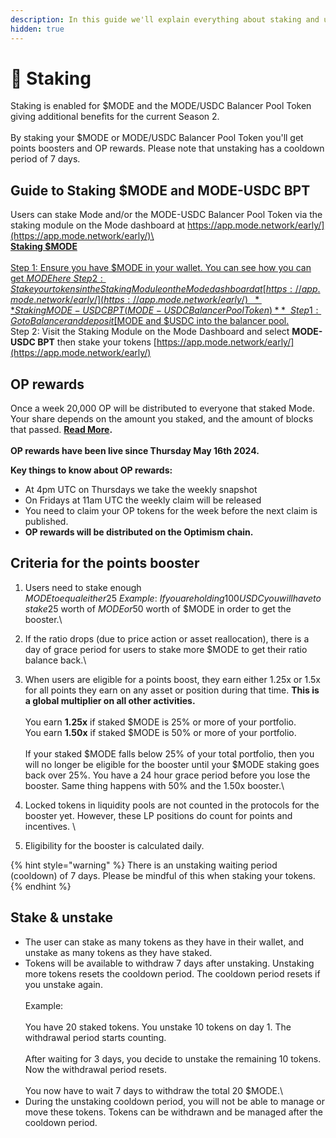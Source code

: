 ```yaml
---
description: In this guide we'll explain everything about staking and un-staking $MODE
hidden: true
---
```


# 🌱 Staking

Staking is enabled for $MODE and the MODE/USDC Balancer Pool Token giving additional benefits for the current Season 2.\
\
By staking your $MODE or MODE/USDC Balancer Pool Token you'll get points boosters and OP rewards. Please note that unstaking has a cooldown period of 7 days.

## Guide to Staking $MODE and MODE-USDC BPT

Users can stake Mode and/or the MODE-USDC Balancer Pool Token via the staking module on the Mode dashboard at [https://app.mode.network/early/](https://app.mode.network/early/)\
\
**Staking $MODE**\
\
Step 1: Ensure you have $MODE in your wallet. You can see how you can get $MODE here\
Step 2: Stake your tokens in the Staking Module on the Mode dashboard at [https://app.mode.network/early/](https://app.mode.network/early/)\
\
**Staking MODE-USDC BPT (MODE-USDC Balancer Pool Token)**\
\
Step 1: Go to Balancer and deposit [$MODE and $USDC into the balancer pool.](https://balancer.fi/pools/mode/v2/0xa4781148e4a8a0903d795464e5c206a7f33851ba000200000000000000000008)\
Step 2: Visit the Staking Module on the Mode Dashboard and select **MODE-USDC BPT** then stake your tokens [https://app.mode.network/early/](https://app.mode.network/early/)

## OP rewards

Once a week 20,000 OP will be distributed to everyone that staked Mode. Your share depends on the amount you staked, and the amount of blocks that passed. [**Read More**](https://mode.mirror.xyz/PZiQ32QH8S\_HcyK\_NI93KYdlE\_koufq92dS7TKPgoIY)**.**\
\
**OP rewards have been live since Thursday May 16th 2024.**

**Key things to know about OP rewards:**

* At 4pm UTC on Thursdays we take the weekly snapshot
* On Fridays at 11am UTC the weekly claim will be released
* You need to claim your OP tokens for the week before the next claim is published.
* **OP rewards will be distributed on the Optimism chain.**

## Criteria for the points booster

1. Users need to stake enough $MODE to equal either 25% or 50% of their entire portfolio valued in USD. All assets from the wallet on Mode Mainnet are taken into account.\
   \
   Example:\
   If you are holding 100 USDC you will have to stake 25$ worth of $MODE or 50$ worth of $MODE in order to get the booster.\

2. If the ratio drops (due to price action or asset reallocation), there is a day of grace period for users to stake more $MODE to get their ratio balance back.\

3. When users are eligible for a points boost, they earn either 1.25x or 1.5x for all points they earn on any asset or position during that time. **This is a global multiplier on all other activities.**\
   \
   You earn **1.25x** if staked $MODE is 25% or more of your portfolio.\
   You earn **1.50x** if staked $MODE is 50% or more of your portfolio.\
   \
   If your staked $MODE falls below 25% of your total portfolio, then you will no longer be eligible for the booster until your $MODE staking goes back over 25%. You have a 24 hour grace period before you lose the booster. Same thing happens with 50% and the 1.50x booster.\\
4. Locked tokens in liquidity pools are not counted in the protocols for the booster yet. However, these LP positions do count for points and incentives. \\
5. Eligibility for the booster is calculated daily.

{% hint style="warning" %}
There is an unstaking waiting period (cooldown) of 7 days. Please be mindful of this when staking your tokens.
{% endhint %}

## Stake & unstake

* The user can stake as many tokens as they have in their wallet, and unstake as many tokens as they have staked.
* Tokens will be available to withdraw 7 days after unstaking. Unstaking more tokens resets the cooldown period. The cooldown period resets if you unstake again.\
  \
  Example:\
  \
  You have 20 staked tokens. You unstake 10 tokens on day 1. The withdrawal period starts counting.\
  \
  After waiting for 3 days, you decide to unstake the remaining 10 tokens. Now the withdrawal period resets.\
  \
  You now have to wait 7 days to withdraw the total 20 $MODE.\\
* During the unstaking cooldown period, you will not be able to manage or move these tokens. Tokens can be withdrawn and be managed after the cooldown period.
